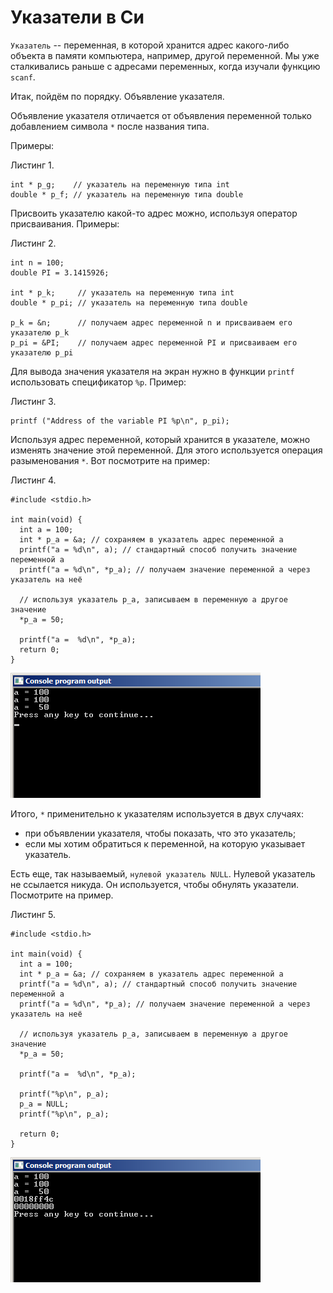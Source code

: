 # Указатели в Си

`Указатель` -- переменная, в которой хранится адрес какого-либо объекта в памяти компьютера, например, другой переменной. Мы уже сталкивались раньше с адресами переменных, когда изучали функцию `scanf`.

Итак, пойдём по порядку. Объявление указателя.

Объявление указателя отличается от объявления переменной только добавлением символа `*` после названия типа.

Примеры:

Листинг 1.

```
int * p_g;    // указатель на переменную типа int
double * p_f; // указатель на переменную типа double
```

Присвоить указателю какой-то адрес можно, используя оператор присваивания. Примеры:

Листинг 2.

```
int n = 100;
double PI = 3.1415926;

int * p_k;     // указатель на переменную типа int
double * p_pi; // указатель на переменную типа double

p_k = &n;      // получаем адрес переменной n и присваиваем его указателю p_k
p_pi = &PI;    // получаем адрес переменной PI и присваиваем его указателю p_pi
```

Для вывода значения указателя на экран нужно в функции `printf` использовать спецификатор `%p`. Пример:

Листинг 3.

```
printf ("Address of the variable PI %p\n", p_pi);
```

Используя адрес переменной, который хранится в указателе, можно изменять значение этой переменной. Для этого используется операция разыменования `*`. Вот посмотрите на пример:

Листинг 4.

```
#include <stdio.h>

int main(void) {
  int a = 100;
  int * p_a = &a; // сохраняем в указатель адрес переменной a
  printf("a = %d\n", a); // стандартный способ получить значение переменной a
  printf("a = %d\n", *p_a); // получаем значение переменной a через указатель на неё

  // используя указатель p_a, записываем в переменную a другое значение
  *p_a = 50;

  printf("a =  %d\n", *p_a);
  return 0;
}
```

![Доступ к переменной через указатель](./pointer1.png)


Итого, `*` применительно к указателям используется в двух случаях:

- при объявлении указателя, чтобы показать, что это указатель;
- если мы хотим обратиться к переменной, на которую указывает указатель.

Есть еще, так называемый,  `нулевой указатель NULL`. Нулевой указатель не ссылается никуда. Он используется, чтобы обнулять указатели. Посмотрите на пример.

Листинг 5.

```
#include <stdio.h>

int main(void) {
  int a = 100;
  int * p_a = &a; // сохраняем в указатель адрес переменной a
  printf("a = %d\n", a); // стандартный способ получить значение переменной a
  printf("a = %d\n", *p_a); // получаем значение переменной a через указатель на неё

  // используя указатель p_a, записываем в переменную a другое значение
  *p_a = 50;

  printf("a =  %d\n", *p_a);

  printf("%p\n", p_a);
  p_a = NULL;
  printf("%p\n", p_a);

  return 0;
}
```

![Обнуление указателя](./null_pointer.png)
